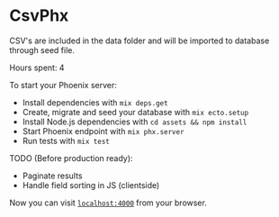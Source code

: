 # CsvPhx

CSV's are included in the data folder and will be imported to database through seed file.

Hours spent: 4

To start your Phoenix server:

  * Install dependencies with `mix deps.get`
  * Create, migrate and seed your database with `mix ecto.setup`
  * Install Node.js dependencies with `cd assets && npm install`
  * Start Phoenix endpoint with `mix phx.server`
  * Run tests with `mix test`

TODO (Before production ready):

  * Paginate results
  * Handle field sorting in JS (clientside)

Now you can visit [`localhost:4000`](http://localhost:4000) from your browser.